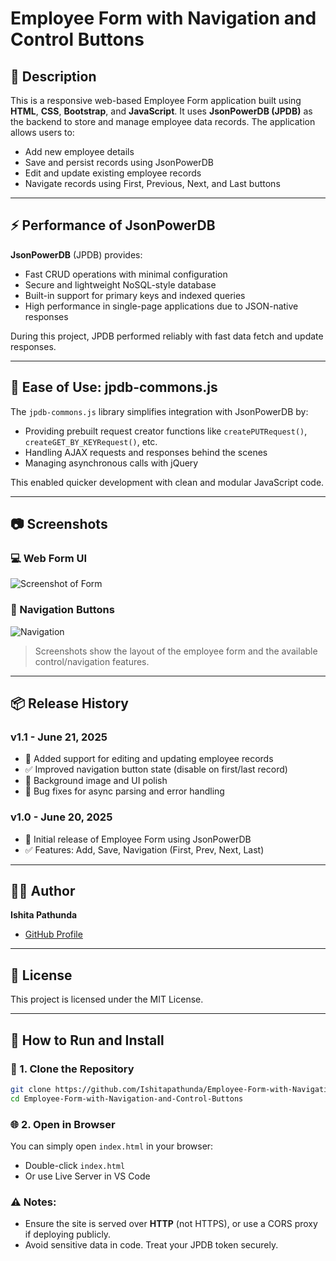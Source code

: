 # Employee Form with Navigation and Control Buttons

## 📝 Description
This is a responsive web-based Employee Form application built using **HTML**, **CSS**, **Bootstrap**, and **JavaScript**. It uses **JsonPowerDB (JPDB)** as the backend to store and manage employee data records. The application allows users to:

- Add new employee details
- Save and persist records using JsonPowerDB
- Edit and update existing employee records
- Navigate records using First, Previous, Next, and Last buttons

---

## ⚡ Performance of JsonPowerDB
**JsonPowerDB** (JPDB) provides:
- Fast CRUD operations with minimal configuration
- Secure and lightweight NoSQL-style database
- Built-in support for primary keys and indexed queries
- High performance in single-page applications due to JSON-native responses

During this project, JPDB performed reliably with fast data fetch and update responses.

---

## 🧰 Ease of Use: jpdb-commons.js
The `jpdb-commons.js` library simplifies integration with JsonPowerDB by:
- Providing prebuilt request creator functions like `createPUTRequest()`, `createGET_BY_KEYRequest()`, etc.
- Handling AJAX requests and responses behind the scenes
- Managing asynchronous calls with jQuery

This enabled quicker development with clean and modular JavaScript code.

---

## 📷 Screenshots

### 💻 Web Form UI
![Screenshot of Form](./screenshots/form.png)

### 🧭 Navigation Buttons
![Navigation](./screenshots/navigation.png)

> Screenshots show the layout of the employee form and the available control/navigation features.

---


## 📦 Release History

### v1.1 - June 21, 2025
- 🚀 Added support for editing and updating employee records
- ✅ Improved navigation button state (disable on first/last record)
- 🎨 Background image and UI polish
- 🐞 Bug fixes for async parsing and error handling

### v1.0 - June 20, 2025
- 🌟 Initial release of Employee Form using JsonPowerDB
- ✅ Features: Add, Save, Navigation (First, Prev, Next, Last)

---


## 👩‍💻 Author
**Ishita Pathunda**
- [GitHub Profile](https://github.com/Ishitapathunda)

---

## 📄 License
This project is licensed under the MIT License.

---

## 🚀 How to Run and Install

### 📁 1. Clone the Repository
```bash
git clone https://github.com/Ishitapathunda/Employee-Form-with-Navigation-and-Control-Buttons.git
cd Employee-Form-with-Navigation-and-Control-Buttons
```

### 🌐 2. Open in Browser
You can simply open `index.html` in your browser:
- Double-click `index.html`
- Or use Live Server in VS Code


### ⚠️ Notes:
- Ensure the site is served over **HTTP** (not HTTPS), or use a CORS proxy if deploying publicly.
- Avoid sensitive data in code. Treat your JPDB token securely.


